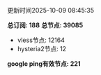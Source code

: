 更新时间2025-10-09 08:45:35

**总订阅: 188**
**总节点: 39085**
- vless节点: 12164
- hysteria2节点: 12

**google ping有效节点: 221**
